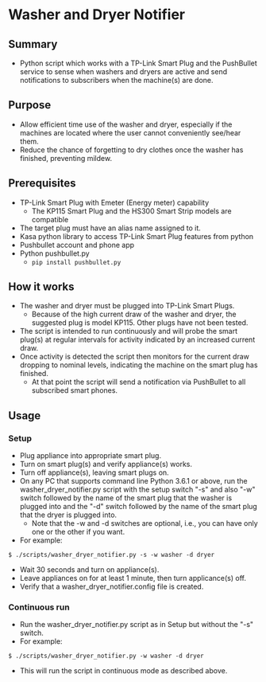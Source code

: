 # Washer and Dryer Notifier
## Summary
- Python script which works with a TP-Link Smart Plug and the PushBullet service to sense when washers and dryers are active and send notifications to subscribers when the machine(s) are done.
## Purpose
- Allow efficient time use of the washer and dryer, especially if the machines are located where the user cannot conveniently see/hear them.
- Reduce the chance of forgetting to dry clothes once the washer has finished, preventing mildew.
## Prerequisites
- TP-Link Smart Plug with Emeter (Energy meter) capability
  - The KP115 Smart Plug and the HS300 Smart Strip models are compatible
- The target plug must have an alias name assigned to it.
- Kasa python library to access TP-Link Smart Plug features from python
- Pushbullet account and phone app
- Python pushbullet.py
  - ``` pip install pushbullet.py ```
## How it works
- The washer and dryer must be plugged into TP-Link Smart Plugs.
  - Because of the high current draw of the washer and dryer, the suggested plug is model KP115.  Other plugs have not been tested.
- The script is intended to run continuously and will probe the smart plug(s) at regular intervals for activity indicated by an increased current draw.
- Once activity is detected the script then monitors for the current draw dropping to nominal levels, indicating the machine on the smart plug has finished.
  - At that point the script will send a notification via PushBullet to all subscribed smart phones.
## Usage
### Setup
- Plug appliance into appropriate smart plug.
- Turn on smart plug(s) and verify appliance(s) works.
- Turn off appliance(s), leaving smart plugs on.
- On any PC that supports command line Python 3.6.1 or above, run the washer_dryer_notifier.py script with the setup switch "-s" and also "-w" switch followed by the name of the smart plug that the washer is plugged into and the "-d" switch followed by the name of the smart plug that the dryer is plugged into.
  - Note that the -w and -d switches are optional, i.e., you can have only one or the other if you want.
- For example:
```
$ ./scripts/washer_dryer_notifier.py -s -w washer -d dryer
```
- Wait 30 seconds and turn on appliance(s).
- Leave appliances on for at least 1 minute, then turn applicance(s) off.
- Verify that a washer_dryer_notifier.config file is created.
### Continuous run
- Run the washer_dryer_notifier.py script as in Setup but without the "-s" switch.
- For example:
```
$ ./scripts/washer_dryer_notifier.py -w washer -d dryer
```

- This will run the script in continuous mode as described above.
